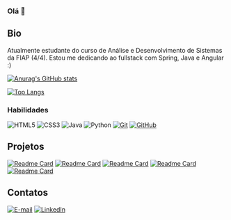 ### Olá 👋

## Bio

Atualmente estudante do curso de Análise e Desenvolvimento de Sistemas da FIAP (4/4). Estou me dedicando ao fullstack com Spring, Java e Angular :)

[![Anurag's GitHub stats](https://github-readme-stats.vercel.app/api?username=larifar&theme=cobalt)](https://github.com/anuraghazra/github-readme-stats)

[![Top Langs](https://github-readme-stats.vercel.app/api/top-langs/?username=larifar&layout=compact)](https://github.com/anuraghazra/github-readme-stats)

### Habilidades
![HTML5](https://img.shields.io/badge/HTML-000?style=for-the-badge&logo=html5&logoColor=30A3DC)
![CSS3](https://img.shields.io/badge/CSS3-000?style=for-the-badge&logo=css3&logoColor=E94D5F)
![Java](https://img.shields.io/badge/Java-000?style=for-the-badge&logo=java)
![Python](https://img.shields.io/badge/Python-000?style=for-the-badge&logo=python)
[![Git](https://img.shields.io/badge/Git-000?style=for-the-badge&logo=git&logoColor=E94D5F)](https://git-scm.com/doc) 
[![GitHub](https://img.shields.io/badge/GitHub-000?style=for-the-badge&logo=github&logoColor=30A3DC)](https://docs.github.com/)

## Projetos
[![Readme Card](https://github-readme-stats.vercel.app/api/pin/?username=larifar&repo=brasileirao-api)](https://github.com/larifar/brasileirao-api)
[![Readme Card](https://github-readme-stats.vercel.app/api/pin/?username=larifar&repo=angular-small-crud-project)](https://github.com/larifar/angular-small-crud-project)
[![Readme Card](https://github-readme-stats.vercel.app/api/pin/?username=larifar&repo=SearchOnPdfs)](https://github.com/larifar/SearchOnPdfs)
[![Readme Card](https://github-readme-stats.vercel.app/api/pin/?username=larifar&repo=Alurabook)](https://github.com/larifar/Alurabook)
[![Readme Card](https://github-readme-stats.vercel.app/api/pin/?username=larifar&repo=Lista_Tarefas_Codarme)](https://github.com/larifar/Lista_Tarefas_Codarme)


## Contatos
[![E-mail](https://img.shields.io/badge/-Email-000?style=for-the-badge&logo=microsoft-outlook&logoColor=E94D5F)](mailto:lari.f4ria@gmail.com)
[![LinkedIn](https://img.shields.io/badge/-LinkedIn-000?style=for-the-badge&logo=linkedin&logoColor=30A3DC)](https://www.linkedin.com/in/larissa-faria-silva-816692251/)
